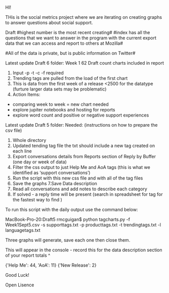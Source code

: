 HI!

THis is the social metrics project where we are iterating on creating graphs to answer questions about social support. 

Draft #highest number is the most recent creating#
#index has all the questions that we want to answer in the program with the current export data that we can access and report to others at Mozilla#

#All of the data is private, but is public information on Twitter# 


Latest update Draft 6 folder: 
Week 1 62 Draft count charts included in report
1. Input -p -t -c -f required
2. Trending tags are pulled from the load of the first chart
3. This is data from the first week of a release <2500 for the datatype (furture larger data sets may be problematic)
4. Action Items: 
- comparing week to week = new chart needed
- explore jupiter notebooks and hosting for reports
- explore word count and positive or negative support experiences


Latest update Draft 5 folder: 
Needed: (instructions on how to prepare the csv file)
1. Whole directory
2. Updated tending tag file the txt should include a new tag created on each line
3. Export conversations details from Reports section of Reply by Buffer (one day or week of data)
4. Filter the css output to just Help Me and AoA tags (this is what we identified as ‘support conversations’)
5. Run the script with this new css file and with all of the tag files
6. Save the graphs
7.Save Data description
8. Read all conversations and add notes to describe each category 
9. If solved - a reply time will be present (search in spreadsheet for tag for the fastest way to find )


To run this script with the daily output use the command below: 

MacBook-Pro-20:Draft5 rmcguigan$ python tagcharts.py -f Week1Sept5.csv -s supporttags.txt -p producttags.txt -t trendingtags.txt -l languagetags.txt


Three graphs will generate, save each one then close them. 

This will appear in the console - record this for the data description section of your report
totals ^

{'Help Me': 44, 'AoA': 11}
{'New Release': 2}

Good Luck!

Open Lisence

